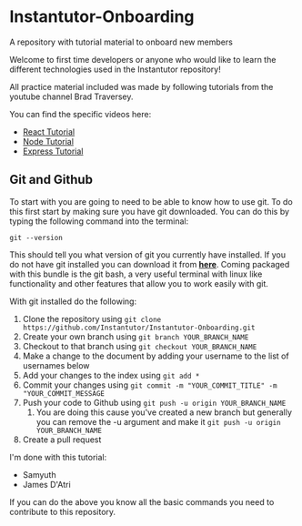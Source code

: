 # Instantutor-Onboarding
A repository with tutorial material to onboard new members

Welcome to first time developers or anyone who would like to learn the different technologies used in the Instantutor repository!

All practice material included was made by following tutorials from the youtube channel Brad Traversey.

You can find the specific videos here:
* [React Tutorial](https://www.youtube.com/watch?v=w7ejDZ8SWv8)
* [Node Tutorial](https://www.youtube.com/watch?v=fBNz5xF-Kx4)
* [Express Tutorial](https://www.youtube.com/watch?v=L72fhGm1tfE)

## Git and Github

To start with you are going to need to be able to know how to use git. To do this first start by making sure you have git downloaded. You can do this by typing the following command into the terminal:

```
git --version
```

This should tell you what version of git you currently have installed. If you do not have git installed you can download it from **[here](https://git-scm.com/downloads)**. Coming packaged with this bundle is the git bash, a very useful terminal with linux like functionality and other features that allow you to work easily with git.

With git installed do the following:
1. Clone the repository using `git clone https://github.com/Instantutor/Instantutor-Onboarding.git`
2. Create your own branch using `git branch YOUR_BRANCH_NAME`
3. Checkout to that branch using `git checkout YOUR_BRANCH_NAME`
4. Make a change to the document by adding your username to the list of usernames below
5. Add your changes to the index using `git add *`
6. Commit your changes using `git commit -m "YOUR_COMMIT_TITLE" -m "YOUR_COMMIT_MESSAGE`
7. Push your code to Github using `git push -u origin YOUR_BRANCH_NAME`
    1. You are doing this cause you've created a new branch but generally you can remove the -u argument and make it `git push -u origin YOUR_BRANCH_NAME`
8. Create a pull request

I'm done with this tutorial:
* Samyuth
* James D'Atri

If you can do the above you know all the basic commands you need to contribute to this repository.
